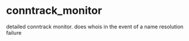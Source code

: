 # conntrack_monitor
detailed conntrack monitor. does whois in the event of a name resolution failure
